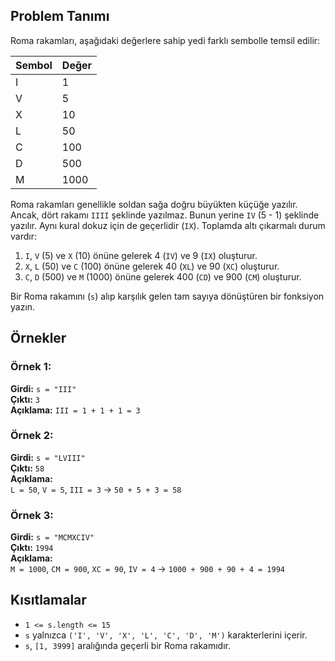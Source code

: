 ## Problem Tanımı
Roma rakamları, aşağıdaki değerlere sahip yedi farklı sembolle temsil edilir:

| Sembol | Değer |
|--------|-------|
| I      | 1     |
| V      | 5     |
| X      | 10    |
| L      | 50    |
| C      | 100   |
| D      | 500   |
| M      | 1000  |

Roma rakamları genellikle soldan sağa doğru büyükten küçüğe yazılır. Ancak, dört rakamı `IIII` şeklinde yazılmaz. Bunun yerine `IV` (5 - 1) şeklinde yazılır. Aynı kural dokuz için de geçerlidir (`IX`). Toplamda altı çıkarmalı durum vardır:

1. `I`, `V` (5) ve `X` (10) önüne gelerek 4 (`IV`) ve 9 (`IX`) oluşturur.
2. `X`, `L` (50) ve `C` (100) önüne gelerek 40 (`XL`) ve 90 (`XC`) oluşturur.
3. `C`, `D` (500) ve `M` (1000) önüne gelerek 400 (`CD`) ve 900 (`CM`) oluşturur.

Bir Roma rakamını (`s`) alıp karşılık gelen tam sayıya dönüştüren bir fonksiyon yazın.

## Örnekler

### Örnek 1:
**Girdi:** `s = "III"`  
**Çıktı:** `3`  
**Açıklama:** `III = 1 + 1 + 1 = 3`

### Örnek 2:
**Girdi:** `s = "LVIII"`  
**Çıktı:** `58`  
**Açıklama:**  
`L = 50`, `V = 5`, `III = 3` → `50 + 5 + 3 = 58`

### Örnek 3:
**Girdi:** `s = "MCMXCIV"`  
**Çıktı:** `1994`  
**Açıklama:**  
`M = 1000`, `CM = 900`, `XC = 90`, `IV = 4` → `1000 + 900 + 90 + 4 = 1994`

## Kısıtlamalar
- `1 <= s.length <= 15`
- `s` yalnızca `('I', 'V', 'X', 'L', 'C', 'D', 'M')` karakterlerini içerir.
- `s`, `[1, 3999]` aralığında geçerli bir Roma rakamıdır.
